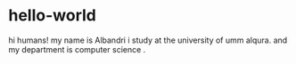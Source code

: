 # hello-world
hi humans!
my name is Albandri 
i study at the university of umm alqura.
and my department is computer science .
